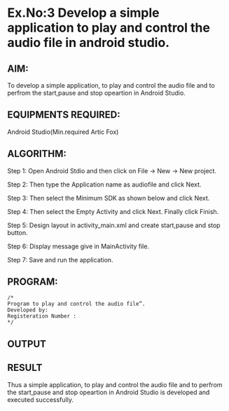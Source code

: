 # Ex.No:3 Develop a simple application to play and control the audio file in android studio.


## AIM:

To develop a simple application, to play and control the audio file and to perfrom the start,pause and stop opeartion in Android Studio.

## EQUIPMENTS REQUIRED:

Android Studio(Min.required Artic Fox)

## ALGORITHM:

Step 1: Open Android Stdio and then click on File -> New -> New project.

Step 2: Then type the Application name as audiofile and click Next. 

Step 3: Then select the Minimum SDK as shown below and click Next.

Step 4: Then select the Empty Activity and click Next. Finally click Finish.

Step 5: Design layout in activity_main.xml and create start,pause and stop button.

Step 6: Display message give in MainActivity file.

Step 7: Save and run the application.

## PROGRAM:
```
/*
Program to play and control the audio file”.
Developed by:
Registeration Number :
*/
```

## OUTPUT




## RESULT
   Thus a simple application, to play and control the audio file and to perfrom the start,pause and stop opeartion in Android Studio is developed and executed successfully.
